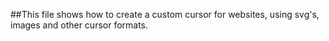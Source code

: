 ##This file shows how to create a custom cursor for websites, using svg's, images and other cursor formats.
